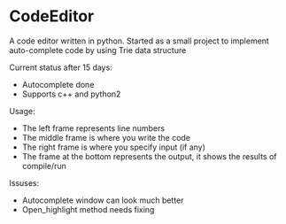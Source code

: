# CodeEditor
A code editor written in python. Started as a small project to implement auto-complete code by using Trie data structure

Current status after 15 days:

- Autocomplete done
- Supports c++ and python2


Usage:
- The left frame represents line numbers
- The middle frame is where you write the code
- The right frame is where you specify input (if any)
- The frame at the bottom represents the output, it shows the results of compile/run

Issuses:
- Autocomplete window can look much better
- Open_highlight method needs fixing
